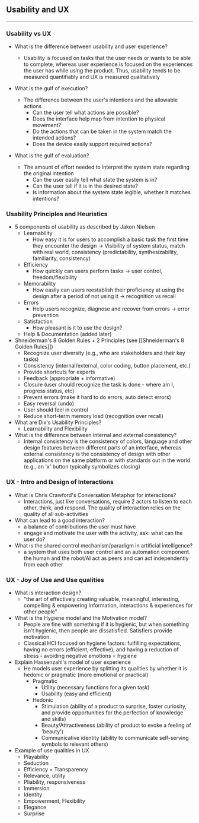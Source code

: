 ## Usability and UX
___
### Usability vs UX

- What is the difference between usability and user experience?
	-  Usability is focused on tasks that the user needs or wants to be able to complete, whereas user experience is focused on the experiences the user has while using the product. Thus, usability tends to be measured quantifiably and UX is measured qualitatively

- What is the gulf of execution?
	- The difference between the user's intentions and the allowable actions
		- Can the user tell what actions are possible?
		- Does the interface help map from intention to physical movement?
		- Do the actions that can be taken in the system match the intended actions?
		- Does the device easily support required actions?
- What is the gulf of evaluation?
	- The amount of effort needed to interpret the system state regarding the original intention
		- Can the user easily tell what state the system is in?
		- Can the user tell if it is in the desired state?
		- Is information about the system state legible, whether it matches  intentions?

### Usability Principles and Heuristics

- 5 components of usability as described by Jakon Nielsen
    - Learnability
		- How easy it is for users to accomplish a basic task the first time they encounter the design → Visibility of system status, match with real world, consistency (predictability, synthesizability, familiarity, consistency)
    - Efficiency
		- How quickly can users perform tasks → user control, freedom/flexibility
    - Memorability
		- How easily can users reestablish their proficiency at using the design after a period of not using it → recognition vs recall
    - Errors
		- Help users recognize, diagnose and recover from errors → error prevention
    - Satisfaction
		- How pleasant is it to use the design?
    - Help & Documentation (added later)
- Shneiderman's 8 Golden Rules + 2 Principles (see [[Shneiderman's 8 Golden Rules]])
	- Recognize user diversity (e.g., who are stakeholders and their key tasks)
	- Consistency (internal/external, color coding, button placement, etc.)
	- Provide shortcuts for experts
	- Feedback (appropriate + informative)
	- Closure (user should recognize the task is done - where am I, progress status, etc)
	- Prevent errors (make it hard to do errors, auto detect errors)
	- Easy reversal (undo)
	- User should feel in control
	- Reduce short-term memory load (recognition over recall)
- What are Dix's Usability Principles?
	- Learnability and Flexibility
- What is the difference between internal and external consistency?
	- Internal consistency is the consistency of colors, language and other design features between different parts of an interface, whereas external consistency is the consistency of design with other applications on the same platform or with standards out in the world (e.g., an 'x' button typically symbolizes closing)
### UX - Intro and Design of Interactions
- What is Chris Crawford's Conversation Metaphor for interactions?
	- Interactions, just like conversations, require 2 actors to listen to each other, think, and respond. The quality of interaction relies on the quality of all sub-activities
- What can lead to a good interaction?
	- a balance of contributions the user must have
	- engage and motivate the user with the activity, ask: what can the user do?
- What is the shared control mechanism/paradigm in artificial intelligence?
	- a system that uses both user control and an automation component. the human and the robot/AI act as peers and can act independently from each other

### UX - Joy of Use and Use qualities
- What is interaction design?
	- "the art of effectively creating valuable, meaningful, interesting, compelling & empowering information, interactions & experiences for other people"
- What is the Hygiene model and the Motivation model?
	- People are fine with something if it is hygienic, but when something isn't hygienic, then people are dissatisfied. Satisfiers provide motivation.
	- Classical HCI focused on hygiene factors: fulfilling expectations, having no errors (efficient, effective), and having a reduction of stress - avoiding negative emotions = hygiene
- Explain Hassenzahl's model of user experience
	- He models user experience by splitting its qualities by whether it is hedonic or pragmatic (more emotional or practical)
		- Pragmatic
			- Utility (necessary functions for a given task)
			- Usability (easy and efficient)
		- Hedonic
			- Stimulation (ability of a product to surprise, foster curiosity, and provide opportunities for the perfection of knowledge and skills)
			- Beauty/Attractiveness (ability of product to evoke a feeling of 'beauty')
			- Communicative identity (ability to communicate self-serving symbols to relevant others)
- Example of use qualities in UX
	- Playability
	- Seduction
	- Efficiency + Transparency
	- Relevance, utility
	- Pliability, responsiveness
	- Immersion
	- Identity
	- Empowerment, Flexibility
	- Elegance
	- Surprise